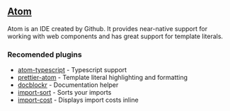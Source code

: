 ## [Atom](https://atom.io/)

Atom is an IDE created by Github. It provides near-native support for working with web components and has great support for template literals.

### Recomended plugins
 - [atom-typescript](https://atom.io/packages/atom-typescript) - Typescript support
 - [prettier-atom](https://atom.io/packages/prettier-atom) - Template literal highlighting and formatting
 - [docblockr](https://atom.io/packages/docblockr) - Documentation helper
 - [import-sort](https://atom.io/packages/atom-import-sort) - Sorts your imports
 - [import-cost](https://atom.io/packages/atom-import-cost) - Displays import costs inline
